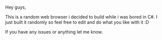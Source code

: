 Hey guys,

This is a random web browser i decided to build while i was bored in C#. I just built it randomly so feel free to edit and do
what you like with it :D

If you have any issues or anything let me know.
